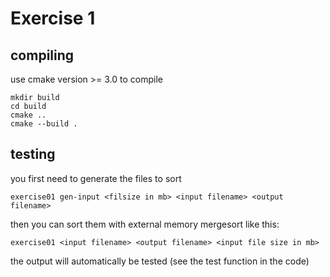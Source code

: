 # Exercise 1 
## compiling
use cmake version >= 3.0 to compile
```
mkdir build
cd build
cmake ..
cmake --build .
```

## testing 
you first need to generate the files to sort
```
exercise01 gen-input <filsize in mb> <input filename> <output filename>
```
then you can sort them with external memory mergesort like this:
```
exercise01 <input filename> <output filename> <input file size in mb>
```
the output will automatically be tested (see the test function in the code)